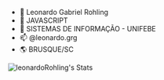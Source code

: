 - 👋 Leonardo Gabriel Rohling
- 👀 JAVASCRIPT
- 🌱 SISTEMAS DE INFORMAÇÃO - UNIFEBE
- 📫 @leonardo.grg
- 🌎 BRUSQUE/SC

![leonardoRohling's Stats](https://github-readme-stats.vercel.app/api?username=leonardoRohling&theme=dracula&show_icons=true&hide_border=true&count_private=true)
